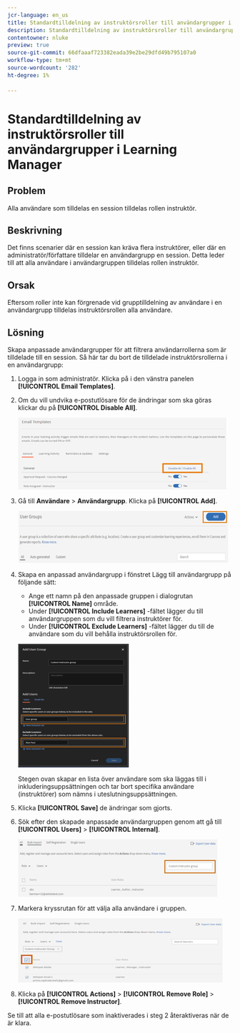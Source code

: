 ```yaml
---
jcr-language: en_us
title: Standardtilldelning av instruktörsroller till användargrupper i Learning Manager
description: Standardtilldelning av instruktörsroller till användargrupper i Learning Manager
contentowner: nluke
preview: true
source-git-commit: 66dfaaaf723382eada39e2be29dfd49b795107a0
workflow-type: tm+mt
source-wordcount: '282'
ht-degree: 1%

---
```




# Standardtilldelning av instruktörsroller till användargrupper i Learning Manager

## Problem

Alla användare som tilldelas en session tilldelas rollen instruktör.

## Beskrivning

Det finns scenarier där en session kan kräva flera instruktörer, eller där en administratör/författare tilldelar en användargrupp en session. Detta leder till att alla användare i användargruppen tilldelas rollen instruktör.

## Orsak

Eftersom roller inte kan förgrenade vid grupptilldelning av användare i en användargrupp tilldelas instruktörsrollen alla användare.

## Lösning

Skapa anpassade användargrupper för att filtrera användarrollerna som är tilldelade till en session. Så här tar du bort de tilldelade instruktörsrollerna i en användargrupp:

1. Logga in som administratör. Klicka på i den vänstra panelen **[!UICONTROL Email Templates]**.
1. Om du vill undvika e-postutlösare för de ändringar som ska göras klickar du på **[!UICONTROL Disable All]**.

   ![](assets/instructor-disable-all.png)

1. Gå till **Användare** > **Användargrupp**. Klicka på **[!UICONTROL Add]**.

   ![](assets/instructor-usergroups.png)

1. Skapa en anpassad användargrupp i fönstret Lägg till användargrupp på följande sätt:

   * Ange ett namn på den anpassade gruppen i dialogrutan **[!UICONTROL Name]** område.
   * Under **[!UICONTROL Include Learners]** -fältet lägger du till användargruppen som du vill filtrera instruktörer för.
   * Under **[!UICONTROL Exclude Learners]** -fältet lägger du till de användare som du vill behålla instruktörsrollen för.

   ![](assets/instructor-add-ug.png)

   Stegen ovan skapar en lista över användare som ska läggas till i inkluderingsuppsättningen och tar bort specifika användare (instruktörer) som nämns i uteslutningsuppsättningen.

1. Klicka **[!UICONTROL Save]** de ändringar som gjorts.
1. Sök efter den skapade anpassade användargruppen genom att gå till **[!UICONTROL Users]** > **[!UICONTROL Internal]**.

   ![](assets/instructor-custom-ug.png)

1. Markera kryssrutan för att välja alla användare i gruppen.

   ![](assets/instructor-bulk-ug.png)

1. Klicka på **[!UICONTROL Actions]** > **[!UICONTROL Remove Role]** > **[!UICONTROL Remove Instructor]**.

Se till att alla e-postutlösare som inaktiverades i steg 2 återaktiveras när de är klara.
